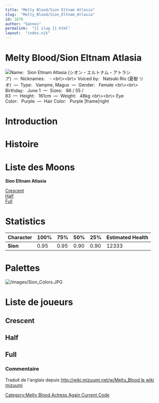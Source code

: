 ```yaml
---
title: "Melty Blood/Sion Eltnam Atlasia"
slug:  "Melty_Blood/Sion_Eltnam_Atlasia"
id: 1876
author: "Sannos"
permalink:  "{{ slug }}.html"
layout:  "index.njk"
---
```


# Melty Blood/Sion Eltnam Atlasia

![ **Name:**   Sion Eltnam Atlasia
(シオン・エルトナム・アトラシア)  —  **Nicknames:**    -
\<br\\\>\<br\\\> **Voiced by:**   Natsuki Rio (夏樹
リオ)  —  **Type:**   Vampire, Magus  —  **Gender:**   Female
\<br\\\>\<br\\\> **Birthday:**   June 1  —  **Sizes:**   86 / 55 /
83  —  **Height:**   161cm  —  **Weight:**   48kg \<br\\\>\<br\\\> **Eye
Color:**   Purple  —  **Hair Color:**   Purple
\|frame\|right](/images/sion1.png " Name:   Sion Eltnam Atlasia (シオン・エルトナム・アトラシア)  —  Nicknames:    - <br\><br\> Voiced by:   Natsuki Rio (夏樹 リオ)  —  Type:   Vampire, Magus  —  Gender:   Female <br\><br\> Birthday:   June 1  —  Sizes:   86 / 55 / 83  —  Height:   161cm  —  Weight:   48kg <br\><br\> Eye Color:   Purple  —  Hair Color:   Purple |frame|right")

# Introduction

# Histoire

# Liste des Moons

**Sion Eltnam Atlasia**

[Crescent](Melty_Blood/Sion_Eltnam_Atlasia/Crescent_Moon "wikilink")  
[Half](Melty_Blood/Sion_Eltnam_Atlasia/Half_Moon "wikilink")  
[Full](Melty_Blood/Sion_Eltnam_Atlasia/Full_Moon "wikilink")  

# Statistics

| Character | 100% | 75%  | 50%  | 25%  | Estimated Health |
|-----------|------|------|------|------|------------------|
| **Sion**  | 0.95 | 0.95 | 0.90 | 0.90 | 12333            |

# Palettes

![](/images/Sion_Colors.JPG "/images/Sion_Colors.JPG")

# Liste de joueurs

## Crescent

## Half

## Full

### Commentaire

Traduit de l'anglais depuis [http://wiki.mizuumi.net/w/Melty_Blood le
wiki
mizuumi](http://wiki.mizuumi.net/w/Melty_Blood_le_wiki_mizuumi "wikilink")

[Category:Melty Blood Actress Again Current
Code](Category:Melty_Blood_Actress_Again_Current_Code "wikilink")
